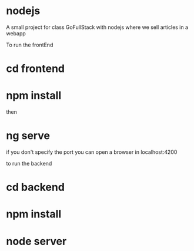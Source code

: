 # nodejs
A small project for class GoFullStack with nodejs where we sell articles in a webapp

To run the frontEnd 

# cd frontend
# npm install
then
# ng serve 
if you don't specify the port you can open a browser in localhost:4200

to run the backend
# cd backend
# npm install
# node server
